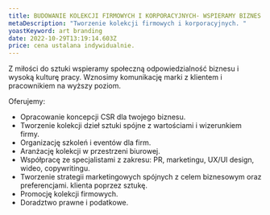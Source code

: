 ```yaml
---
title: BUDOWANIE KOLEKCJI FIRMOWYCH I KORPORACYJNYCH- WSPIERAMY BIZNES POPRZEZ SZTUKĘ
metaDescription: "Tworzenie kolekcji firmowych i korporacyjnych. "
yoastKeyword: art branding
date: 2022-10-29T13:19:14.603Z
price: cena ustalana indywidualnie.
---
```

Z miłości do sztuki wspieramy społeczną odpowiedzialność biznesu i wysoką kulturę pracy. Wznosimy komunikację marki z klientem i pracownikiem na wyższy poziom.

Oferujemy:

* Opracowanie koncepcji CSR dla twojego biznesu.
* Tworzenie kolekcji dzieł sztuki spójne z wartościami i wizerunkiem firmy. 
* Organizację szkoleń i eventów dla firm.
* Aranżację kolekcji w przestrzeni biurowej.
* Współpracę ze specjalistami z zakresu: PR, marketingu, UX/UI design, wideo, copywritingu.
* Tworzenie strategii marketingowych spójnych z celem biznesowym oraz preferencjami. klienta poprzez sztukę.
* Promocję kolekcji firmowych.
* Doradztwo prawne i podatkowe.